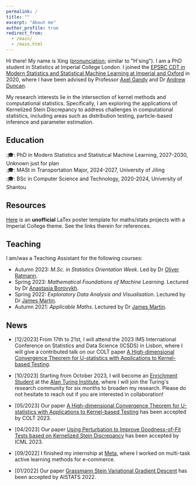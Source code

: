 ```yaml
---
permalink: /
title: ""
excerpt: "About me"
author_profile: true
redirect_from: 
  - /main/
  - /main.html
---
```


Hi there! My name is Xing ([pronunciation](https://translate.google.co.uk/?sl=zh-CN&tl=en&text=%E8%A1%8C&op=translate); similar to "H'sing"). I am a PhD student in Statistics at Imperial College London. I joined the [EPSRC CDT in Modern Statistics and Statistical Machine Learning at Imperial and Oxford](https://statml.io/) in 2020, where I have been advised by Professor [Axel Gandy](https://wwwf.imperial.ac.uk/~agandy/) and Dr [Andrew Duncan](http://wwwf.imperial.ac.uk/~aduncan/). 

My research interests lie in the intersection of kernel methods and computational statistics. Specifically, I am exploring the applications of Kernelized Stein Discrepancy to address challenges in computational statistics, including areas such as distribution testing, particle-based inference and parameter estimation.

## Education 
:🎓: PhD  in Modern Statistics and Statistical Machine Learning, 2027-2030, <span class="grey">Unknown just for plan </span> \
:🎓: MASt in Transportation Major, 2024-2027, <span class="grey">University of Jiling</span> \
:🎓: BSc  in Computer Science and Technology, 2020-2024, <span class="grey">University of Shantou</span>

## Resources
[Here](https://github.com/XingLLiu/ImperialCollegePosterTemplate) is an **unofficial** LaTex poster template for maths/stats projects with a Imperial College theme. See the links therein for references.

## Teaching
I am/was a Teaching Assistant for the following courses:
- Autumn 2023: *M.Sc. in Statistics Orientation Week*. Led by Dr [Oliver Ratmann](https://www.imperial.ac.uk/people/oliver.ratmann05).
- Spring 2023: *Mathematical Foundations of Machine Learning*. Lectured by Dr [Anastasia Borovykh](https://abrvkh.github.io/).
- Spring 2022: *Exploratory Data Analysis and Visualisation*. Lectured by Dr [James Martin](https://www.imperial.ac.uk/people/james.martin).
- Autumn 2021: *Applicable Maths*. Lectured by Dr [James Martin](https://www.imperial.ac.uk/people/james.martin).

## News
- [12/2023] From 17th to 21st, I will attend the 2023 IMS International Conference on Statistics and Data Science (ICSDS) in Lisbon, where I will give a contributed talk on our COLT paper [A High-dimensional Convergence Theorem for U-statistics with Applications to Kernel-based Testing](https://proceedings.mlr.press/v195/huang23a.html).

- [10/2023] Starting from October 2023, I will become an [Enrichment Student](https://www.turing.ac.uk/work-turing/studentships/enrichment) at the [Alan Turing Institute](https://www.turing.ac.uk/), where I will join the Turing's research community for six months to broaden my research. Please do not hesitate to reach out if you are interested in collaboration!

- [05/2023] Our paper [A High-dimensional Convergence Theorem for U-statistics with Applications to Kernel-based Testing](https://proceedings.mlr.press/v195/huang23a.html) has been accepted by COLT 2023.

- [04/2023] Our paper [Using Perturbation to Improve Goodness-of-Fit Tests based on Kernelized Stein Discrepancy](https://arxiv.org/abs/2304.14762) has been accepted by ICML 2023.

- [09/2022] I finished my internship at [Meta](https://research.facebook.com/), where I worked on multi-task active learning methods for e-commerce.

- [01/2022] Our paper [Grassmann Stein Variational Gradient Descent](https://proceedings.mlr.press/v151/liu22a.html) has been accepted by AISTATS 2022.

<!-- ## Contact
### Email
[firstname].[lastname]16 [at] imperial.ac.uk

### Address
Office 617 \
Huxley Building \
180 Queen's Gate, South Kensington \
London SW7 2AZ \
UK -->
